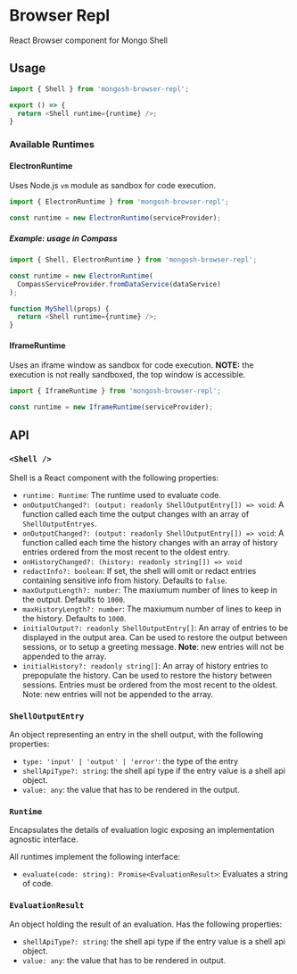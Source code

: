 # Browser Repl

React Browser component for Mongo Shell

## Usage

``` js
import { Shell } from 'mongosh-browser-repl';

export () => {
  return <Shell runtime={runtime} />;
}
```

### Available Runtimes

#### ElectronRuntime

Uses Node.js `vm` module as sandbox for code execution.

``` js
import { ElectronRuntime } from 'mongosh-browser-repl';

const runtime = new ElectronRuntime(serviceProvider);
```

##### Example: usage in Compass

``` js
import { Shell, ElectronRuntime } from 'mongosh-browser-repl';

const runtime = new ElectronRuntime(
  CompassServiceProvider.fromDataService(dataService)
);

function MyShell(props) {
  return <Shell runtime={runtime} />;
}
```

#### IframeRuntime

Uses an iframe window as sandbox for code execution. **NOTE:** the execution is not really sandboxed, the top window is accessible.

``` js
import { IframeRuntime } from 'mongosh-browser-repl';

const runtime = new IframeRuntime(serviceProvider);
```

## API

### `<Shell />`

Shell is a React component with the following properties:

- `runtime: Runtime`: The runtime used to evaluate code.
- `onOutputChanged?: (output: readonly ShellOutputEntry[]) => void`: A function called each time the output changes with an array of `ShellOutputEntryes`.
- `onOutputChanged?: (output: readonly ShellOutputEntry[]) => void`: A function called each time the history changes with an array of history entries ordered from the most recent to the oldest entry.
- `onHistoryChanged?: (history: readonly string[]) => void`
- `redactInfo?: boolean`: If set, the shell will omit or redact entries containing sensitive info from history. Defaults to `false`.
- `maxOutputLength?: number`: The maxiumum number of lines to keep in the output. Defaults to `1000`.
- `maxHistoryLength?: number`: The maxiumum number of lines to keep in the history. Defaults to `1000`.
- `initialOutput?: readonly ShellOutputEntry[]`: An array of entries to be displayed in the output area. Can be used to restore the output between sessions, or to setup a greeting message. **Note**: new entries will not be appended to the array.
- `initialHistory?: readonly string[]`: An array of history entries to prepopulate the history.
  Can be used to restore the history between sessions. Entries must be ordered from the most recent to the oldest. Note: new entries will not be appended to the array.

### `ShellOutputEntry`

An object representing an entry in the shell output, with the following properties:

- `type: 'input' | 'output' | 'error'`: the type of the entry
- `shellApiType?: string`: the shell api type if the entry value is a shell api object.
- `value: any`: the value that has to be rendered in the output.

### `Runtime`

Encapsulates the details of evaluation logic exposing an implementation
agnostic interface.

All runtimes implement the following interface:

- `evaluate(code: string): Promise<EvaluationResult>`: Evaluates a string of code.

### `EvaluationResult`

An object holding the result of an evaluation. Has the following properties:

- `shellApiType?: string`: the shell api type if the entry value is a shell api object.
- `value: any`: the value that has to be rendered in output.

